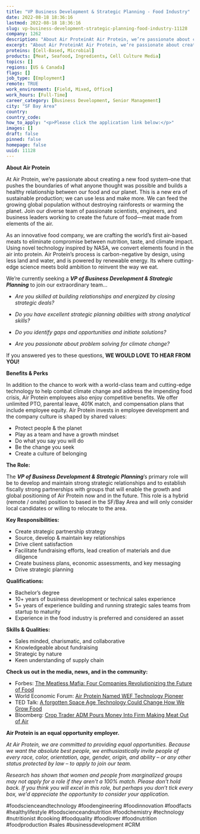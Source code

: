 ```yaml
---
title: "VP Business Development & Strategic Planning - Food Industry"
date: 2022-08-18 18:36:16
lastmod: 2022-08-18 18:36:16
slug: vp-business-development-strategic-planning-food-industry-11128
company: 1262
description: "About Air ProteinAt Air Protein, we’re passionate about creating a new food system–one that pushes the boundaries of what anyone thought was possible and builds a healthy relationship between our food and our planet. This is a new era of sustainable production; we can use less and make more. We can feed the growing global population without destroying rainforests or warming the planet. Join our diverse team of passionate scientists, engineers, and business leaders working to create the future of food—meat made from elements of the air."
excerpt: "About Air ProteinAt Air Protein, we’re passionate about creating a new food system–one that pushes the boundaries of what anyone thought was possible and builds a healthy relationship between our food and our planet. This is a new era of sustainable production; we can use less and make more. We can feed the growing global population without destroying rainforests or warming the planet. Join our diverse team of passionate scientists, engineers, and business leaders working to create the future of food—meat made from elements of the air."
proteins: [Cell-Based, Microbial]
products: [Meat, Seafood, Ingredients, Cell Culture Media]
topics: []
regions: [US & Canada]
flags: []
job_type: [Employment]
remote: TRUE
work_environment: [Field, Mixed, Office]
work_hours: [Full-Time]
career_category: [Business Development, Senior Management]
city: "SF Bay Area"
country: 
country_code: 
how_to_apply: "<p>Please click the application link below:</p>"
images: []
draft: false
pinned: false
homepage: false
uuid: 11128
---
```

<p><strong>About Air Protein</strong></p>
<p>At Air Protein, we’re passionate about creating a new food system–one that pushes the boundaries of what anyone thought was possible and builds a healthy relationship between our food and our planet. This is a new era of sustainable production; we can use less and make more. We can feed the growing global population without destroying rainforests or warming the planet. Join our diverse team of passionate scientists, engineers, and business leaders working to create the future of food—meat made from elements of the air.</p>
<p>As an innovative food company, we are crafting the world’s first air-based meats to eliminate compromise between nutrition, taste, and climate impact. Using novel technology inspired by NASA, we convert elements found in the air into protein. Air Protein’s process is carbon-negative by design, using less land and water, and is powered by renewable energy. Its where cutting-edge science meets bold ambition to reinvent the way we eat.</p>
<p>We’re currently seeking a <strong><em>VP of Business Development & Strategic Planning</em></strong> to join our extraordinary team…</p>
<ul>
<li><em>Are you skilled at building relationships and energized by closing strategic deals?</em></li>
</ul>
<ul>
<li><em>Do you have excellent strategic planning abilities with strong analytical skills?</em></li>
</ul>
<ul>
<li><em>Do you identify gaps and opportunities and initiate solutions?</em></li>
</ul>
<ul>
<li><em>Are you passionate about problem solving for climate change?</em></li>
</ul>
<p>If you answered yes to these questions, <strong>WE WOULD LOVE TO HEAR FROM YOU!</strong></p>
<p><strong>Benefits & Perks</strong></p>
<p>In addition to the chance to work with a world-class team and cutting-edge technology to help combat climate change and address the impending food crisis, Air Protein employees also enjoy competitive benefits. We offer unlimited PTO, parental leave, 401K match, and compensation plans that include employee equity. Air Protein invests in employee development and the company culture is shaped by shared values:</p>
<ul>
<li>Protect people & the planet</li>
<li>Play as a team and have a growth mindset</li>
<li>Do what you say you will do</li>
<li>Be the change you seek</li>
<li>Create a culture of belonging</li>
</ul>
<p><strong>The Role:</strong></p>
<p>The <strong><em>VP of Business Development & Strategic Planning</em></strong>’s primary role will be to develop and maintain strong strategic relationships and to establish fiscally strong partnerships with groups that will enable the growth and global positioning of Air Protein now and in the future. This role is a hybrid (remote / onsite) position to based in the SF/Bay Area and will only consider local candidates or willing to relocate to the area. </p>
<p><strong>Key Responsibilities: </strong></p>
<ul>
<li>Create strategic partnership strategy</li>
<li>Source, develop & maintain key relationships</li>
<li>Drive client satisfaction</li>
<li>Facilitate fundraising efforts, lead creation of materials and due diligence </li>
<li>Create business plans, economic assessments, and key messaging</li>
<li>Drive strategic planning</li>
</ul>
<p><strong>Qualifications:</strong></p>
<ul>
<li>Bachelor’s degree </li>
<li>10+ years of business development or technical sales experience</li>
<li>5+ years of experience building and running strategic sales teams from startup to maturity</li>
<li>Experience in the food industry is preferred and considered an asset</li>
</ul>
<p><strong>Skills & Qualities:</strong></p>
<ul>
<li>Sales minded, charismatic, and collaborative</li>
<li>Knowledgeable about fundraising </li>
<li>Strategic by nature</li>
<li>Keen understanding of supply chain</li>
</ul>
<p><strong>Check us out in the media, news, and in the community:</strong></p>
<ul>
<li>Forbes: <a href="https://www.forbes.com/sites/johncumbers/2021/03/01/the-meatless-mafia-four-companies-revolutionizing-the-future-of-food/?sh=2e026bbb73ed">The Meatless Mafia: Four Companies Revolutionizing the Future of Food</a></li>
<li>World Economic Forum: <a href="https://au.finance.yahoo.com/news/air-protein-receives-technology-pioneer-190500650.html">Air Protein Named WEF Technology Pioneer</a></li>
<li>TED Talk: <a href="https://www.ted.com/talks/lisa_dyson_a_forgotten_space_age_technology_could_change_how_we_grow_food?language=en">A forgotten Space Age Technology Could Change How We Grow Food</a></li>
<li>Bloomberg: <a href="https://www.bloomberg.com/news/articles/2021-01-07/crop-trader-adm-pours-money-into-firm-making-meat-out-of-air">Crop Trader ADM Pours Money Into Firm Making Meat Out of Air</a></li>
</ul>
<p><strong>Air Protein is an equal opportunity employer.</strong></p>
<p><em>At Air Protein, we are committed to providing equal opportunities. Because we want the absolute best people, we enthusiastically invite people of every race, color, orientation, age, gender, origin, and ability – or any other status protected by law – to apply to join our team.</em></p>
<p><em>Research has shown that women and people from marginalized groups may not apply for a role if they aren't a 100% match. Please don't hold back. If you think you will excel in this role, but perhaps you don’t tick every box, we'd appreciate the opportunity to consider your application.</em></p>
<p>#foodscienceandtechnology #foodengineering #foodinnovation #foodfacts #healthylifestyle #foodscienceandnutrition #foodchemistry #technology #nutritionist #cooking #foodquality #foodlover #foodnutrition #foodproduction #sales #businessdevelopment #CRM</p>
